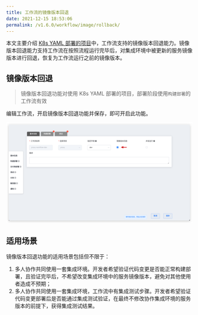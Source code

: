 ```yaml
---
title: 工作流的镜像版本回退
date: 2021-12-15 18:53:06
permalink: /v1.6.0/workflow/image/rollback/
---
```


本文主要介绍 [K8s YAML 部署的项目](/v1.6.0/project/k8s-yaml/)中，工作流支持的镜像版本回退能力。镜像版本回退能力支持工作流在按照流程运行完毕后，对集成环境中被更新的服务镜像版本进行回退，恢复为工作流运行之前的镜像版本。

## 镜像版本回退

> 镜像版本回退功能对使用 K8s YAML 部署的项目，部署阶段使用`构建部署`的工作流有效

编辑工作流，开启镜像版本回退功能并保存，即可开启此功能。

![K8s YAML 部署的项目](./_images/check_pipeline_setting.png)

## 适用场景

镜像版本回退功能的适用场景包括但不限于：

1. 多人协作共同使用一套集成环境。开发者希望验证代码变更是否能正常构建部署，且验证完毕后，不希望改变集成环境中的服务镜像版本，避免对其他使用者造成不预期；
2. 多人协作共同使用一套集成环境，工作流中有集成测试步骤。开发者希望验证代码变更部署后是否能通过集成测试验证，在最终不修改协作集成环境的服务版本的前提下，获得集成测试结果。
